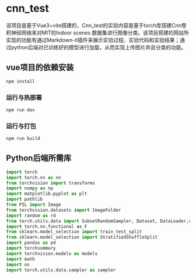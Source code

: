 # cnn_test

该项目是基于Vue3+vite搭建的，Cnn_test的实验内容是基于torch库搭建Cnn卷积神经网络来对MIT的Indoor scenes 数据集进行图像分类。该项目搭建的网站所实现的功能有通过Markdown-it插件来展示实验过程、实验代码和实验结果；通过python后端对已训练好的模型进行加载，从而实现上传图片并且分类的功能。

## vue项目的依赖安装

```sh
npm install
```

### 运行与热部署

```sh
npm run dev
```

### 运行与打包

```sh
npm run build
```

## Python后端所需库

```python
import torch 
import torch.nn as nn 
from torchvision import transforms 
import numpy as np 
import matplotlib.pyplot as plt 
import pathlib 
from PIL import Image
from torchvision.datasets import ImageFolder
import random as rd
from torch.utils.data import SubsetRandomSampler, Dataset, DataLoader,random_split
import torch.nn.functional as F
from sklearn.model_selection import train_test_split
from sklearn.model_selection import StratifiedShuffleSplit
import pandas as pd
import torchsummary
import torchvision.models as models
import math
import os
import torch.utils.data.sampler as sampler
```


